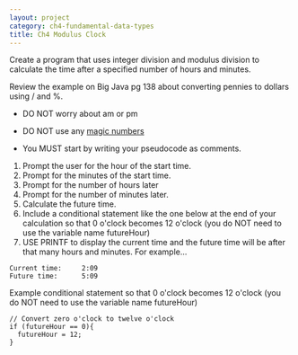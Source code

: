 ```yaml
---
layout: project
category: ch4-fundamental-data-types
title: Ch4 Modulus Clock
---
```

Create a program that uses integer division and modulus division to calculate the time after a specified number of hours and minutes.

Review the example on Big Java pg 138 about converting pennies to dollars using / and %.

  - DO NOT worry about am or pm

  - DO NOT use any [magic numbers]

  - You MUST start by writing your pseudocode as comments.

1.  Prompt the user for the hour of the start time.
1.  Prompt for the minutes of the start time.
1.  Prompt for the number of hours later
1.  Prompt for the number of minutes later.
1.  Calculate the future time.
1.  Include a conditional statement like the one below at the end of your calculation so that 0 o'clock becomes 12 o'clock (you do NOT need to use the variable name futureHour)
1.  USE PRINTF to display the current time and the future time will be after that many hours and minutes. For example...
```
Current time:     2:09
Future time:      5:09
```


Example conditional statement so that 0 o'clock becomes 12 o'clock (you do NOT need to use the variable name futureHour)
```
// Convert zero o'clock to twelve o'clock
if (futureHour == 0){
  futureHour = 12;
}
```


[magic numbers]: https://en.wikipedia.org/wiki/Magic_number_(programming)#Unnamed_numerical_constants
